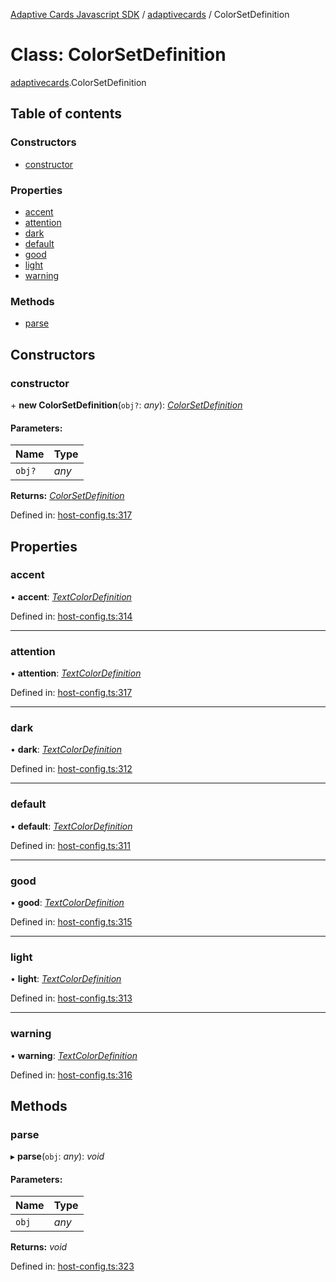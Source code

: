 [Adaptive Cards Javascript SDK](../README.md) / [adaptivecards](../modules/adaptivecards.md) / ColorSetDefinition

# Class: ColorSetDefinition

[adaptivecards](../modules/adaptivecards.md).ColorSetDefinition

## Table of contents

### Constructors

- [constructor](adaptivecards.colorsetdefinition.md#constructor)

### Properties

- [accent](adaptivecards.colorsetdefinition.md#accent)
- [attention](adaptivecards.colorsetdefinition.md#attention)
- [dark](adaptivecards.colorsetdefinition.md#dark)
- [default](adaptivecards.colorsetdefinition.md#default)
- [good](adaptivecards.colorsetdefinition.md#good)
- [light](adaptivecards.colorsetdefinition.md#light)
- [warning](adaptivecards.colorsetdefinition.md#warning)

### Methods

- [parse](adaptivecards.colorsetdefinition.md#parse)

## Constructors

### constructor

\+ **new ColorSetDefinition**(`obj?`: *any*): [*ColorSetDefinition*](host_config.colorsetdefinition.md)

#### Parameters:

Name | Type |
:------ | :------ |
`obj?` | *any* |

**Returns:** [*ColorSetDefinition*](host_config.colorsetdefinition.md)

Defined in: [host-config.ts:317](https://github.com/microsoft/AdaptiveCards/blob/0938a1f10/source/nodejs/adaptivecards/src/host-config.ts#L317)

## Properties

### accent

• **accent**: [*TextColorDefinition*](host_config.textcolordefinition.md)

Defined in: [host-config.ts:314](https://github.com/microsoft/AdaptiveCards/blob/0938a1f10/source/nodejs/adaptivecards/src/host-config.ts#L314)

___

### attention

• **attention**: [*TextColorDefinition*](host_config.textcolordefinition.md)

Defined in: [host-config.ts:317](https://github.com/microsoft/AdaptiveCards/blob/0938a1f10/source/nodejs/adaptivecards/src/host-config.ts#L317)

___

### dark

• **dark**: [*TextColorDefinition*](host_config.textcolordefinition.md)

Defined in: [host-config.ts:312](https://github.com/microsoft/AdaptiveCards/blob/0938a1f10/source/nodejs/adaptivecards/src/host-config.ts#L312)

___

### default

• **default**: [*TextColorDefinition*](host_config.textcolordefinition.md)

Defined in: [host-config.ts:311](https://github.com/microsoft/AdaptiveCards/blob/0938a1f10/source/nodejs/adaptivecards/src/host-config.ts#L311)

___

### good

• **good**: [*TextColorDefinition*](host_config.textcolordefinition.md)

Defined in: [host-config.ts:315](https://github.com/microsoft/AdaptiveCards/blob/0938a1f10/source/nodejs/adaptivecards/src/host-config.ts#L315)

___

### light

• **light**: [*TextColorDefinition*](host_config.textcolordefinition.md)

Defined in: [host-config.ts:313](https://github.com/microsoft/AdaptiveCards/blob/0938a1f10/source/nodejs/adaptivecards/src/host-config.ts#L313)

___

### warning

• **warning**: [*TextColorDefinition*](host_config.textcolordefinition.md)

Defined in: [host-config.ts:316](https://github.com/microsoft/AdaptiveCards/blob/0938a1f10/source/nodejs/adaptivecards/src/host-config.ts#L316)

## Methods

### parse

▸ **parse**(`obj`: *any*): *void*

#### Parameters:

Name | Type |
:------ | :------ |
`obj` | *any* |

**Returns:** *void*

Defined in: [host-config.ts:323](https://github.com/microsoft/AdaptiveCards/blob/0938a1f10/source/nodejs/adaptivecards/src/host-config.ts#L323)

